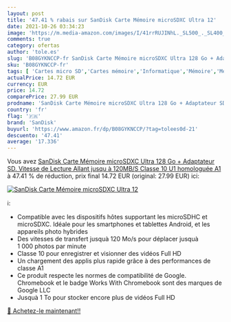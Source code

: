 ```yaml
---
layout: post
title: '47.41 % rabais sur SanDisk Carte Mémoire microSDXC Ultra 12'
date: 2021-10-26 03:34:23
image: 'https://m.media-amazon.com/images/I/41rrRUJINhL._SL500_._SL400_.jpg'
comments: true
category: ofertas
author: 'tole.es'
slug: 'B08GYKNCCP-fr SanDisk Carte Mémoire microSDXC Ultra 128 Go + Adaptateur...'
sku: 'B08GYKNCCP-fr'
tags: [ 'Cartes micro SD','Cartes mémoire','Informatique','Mémoire','Mémoire externe','sandisk', ]
actualPrice: 14.72 EUR
currency: EUR
price: 14.72
comparePrice: 27.99 EUR
prodname: 'SanDisk Carte Mémoire microSDXC Ultra 128 Go + Adaptateur SD. Vitesse de Lecture Allant jusqu à 120MB/S  Classe 10  U1  homologuée A1'
country: 'fr'
flag: '🇫🇷'
brand: 'SanDisk'
buyurl: 'https://www.amazon.fr/dp/B08GYKNCCP/?tag=tolees0d-21'
descuento: '47.41'
average: '17.336'
---
```


Vous avez [SanDisk Carte Mémoire microSDXC Ultra 128 Go + Adaptateur SD. Vitesse de Lecture Allant jusqu à 120MB/S  Classe 10  U1  homologuée A1](https://www.amazon.fr/dp/B08GYKNCCP/?tag=tolees0d-21)  à  47.41 % de réduction, prix final  14.72 EUR (original: 27.99 EUR) ici:

[![SanDisk Carte Mémoire microSDXC Ultra 12](https://m.media-amazon.com/images/I/41rrRUJINhL._SL500_._SL400_.jpg)](https://www.amazon.fr/dp/B08GYKNCCP/?tag=tolees0d-21)

ℹ️:

- Compatible avec les dispositifs hôtes supportant les microSDHC et microSDXC. Idéale pour les smartphones et tablettes Android, et les appareils photo hybrides
- Des vitesses de transfert jusquà 120 Mo/s pour déplacer jusquà 1 000 photos par minute
- Classe 10 pour enregistrer et visionner des vidéos Full HD
- Un chargement des applis plus rapide grâce à des performances de classe A1
- Ce produit respecte les normes de compatibilité de Google. Chromebook et le badge Works With Chromebook sont des marques de Google LLC
- Jusquà 1 To pour stocker encore plus de vidéos Full HD

[🛒 Achetez-le maintenant!!](https://www.amazon.fr/dp/B08GYKNCCP/?tag=tolees0d-21)
